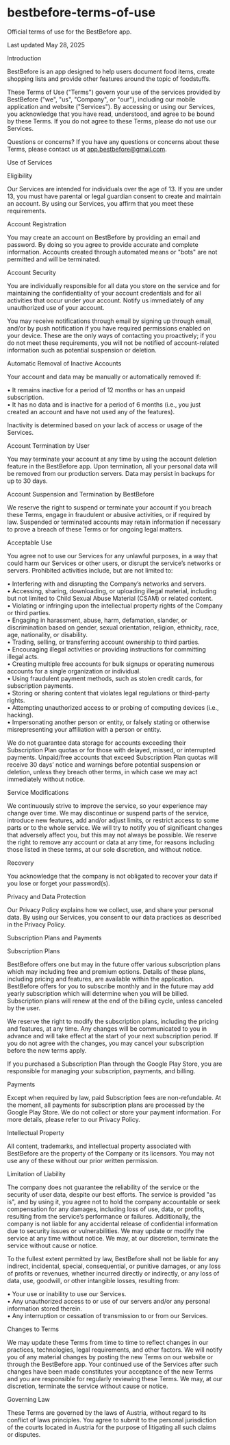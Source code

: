# bestbefore-terms-of-use
Official terms of use for the BestBefore app.

Last updated May 28, 2025


Introduction

BestBefore is an app designed to help users document food items, create shopping lists and provide other features around the topic of foodstuffs.

These Terms of Use ("Terms") govern your use of the services provided by BestBefore ("we", "us", "Company", or "our"), including our mobile application and website ("Services"). By accessing or using our Services, you acknowledge that you have read, understood, and agree to be bound by these Terms. If you do not agree to these Terms, please do not use our Services.

Questions or concerns? If you have any questions or concerns about these Terms, please contact us at app.bestbefore@gmail.com.


Use of Services


Eligibility


Our Services are intended for individuals over the age of 13. If you are under 13, you must have parental or legal guardian consent to create and maintain an account. By using our Services, you affirm that you meet these requirements.


Account Registration

You may create an account on BestBefore by providing an email and password. By doing so you agree to provide accurate and complete information. Accounts created through automated means or "bots" are not permitted and will be terminated.


Account Security

You are individually responsible for all data you store on the service and for maintaining the confidentiality of your account credentials and for all activities that occur under your account. Notify us immediately of any unauthorized use of your account.

You may receive notifications through email by signing up through email, and/or by push notification if you have required permissions enabled on your device. These are the only ways of contacting you proactively; if you do not meet these requirements, you will not be notified of account-related information such as potential suspension or deletion.


Automatic Removal of Inactive Accounts

Your account and data may be manually or automatically removed if:

• It remains inactive for a period of 12 months or has an unpaid subscription.  
• It has no data and is inactive for a period of 6 months (i.e., you just created an account and have not used any of the features).

Inactivity is determined based on your lack of access or usage of the Services.


Account Termination by User

You may terminate your account at any time by using the account deletion feature in the BestBefore app. Upon termination, all your personal data will be removed from our production servers. Data may persist in backups for up to 30 days.


Account Suspension and Termination by BestBefore

We reserve the right to suspend or terminate your account if you breach these Terms, engage in fraudulent or abusive activities, or if required by law. Suspended or terminated accounts may retain information if necessary to prove a breach of these Terms or for ongoing legal matters.


Acceptable Use

You agree not to use our Services for any unlawful purposes, in a way that could harm our Services or other users, or disrupt the service’s networks or servers. Prohibited activities include, but are not limited to:

• Interfering with and disrupting the Company’s networks and servers.  
• Accessing, sharing, downloading, or uploading illegal material, including but not limited to Child Sexual Abuse Material (CSAM) or related content.  
• Violating or infringing upon the intellectual property rights of the Company or third parties.  
• Engaging in harassment, abuse, harm, defamation, slander, or discrimination based on gender, sexual orientation, religion, ethnicity, race, age, nationality, or disability.  
• Trading, selling, or transferring account ownership to third parties.  
• Encouraging illegal activities or providing instructions for committing illegal acts.  
• Creating multiple free accounts for bulk signups or operating numerous accounts for a single organization or individual.  
• Using fraudulent payment methods, such as stolen credit cards, for subscription payments.  
• Storing or sharing content that violates legal regulations or third-party rights.  
• Attempting unauthorized access to or probing of computing devices (i.e., hacking).  
• Impersonating another person or entity, or falsely stating or otherwise misrepresenting your affiliation with a person or entity.

We do not guarantee data storage for accounts exceeding their Subscription Plan quotas or for those with delayed, missed, or interrupted payments. Unpaid/free accounts that exceed Subscription Plan quotas will receive 30 days’ notice and warnings before potential suspension or deletion, unless they breach other terms, in which case we may act immediately without notice.


Service Modifications

We continuously strive to improve the service, so your experience may change over time. We may discontinue or suspend parts of the service, introduce new features, add and/or adjust limits, or restrict access to some parts or to the whole service. We will try to notify you of significant changes that adversely affect you, but this may not always be possible. We reserve the right to remove any account or data at any time, for reasons including those listed in these terms, at our sole discretion, and without notice.


Recovery

You acknowledge that the company is not obligated to recover your data if you lose or forget your password(s).


Privacy and Data Protection

Our Privacy Policy explains how we collect, use, and share your personal data. By using our Services, you consent to our data practices as described in the Privacy Policy.


Subscription Plans and Payments

Subscription Plans

BestBefore offers one but may in the future offer various subscription plans which may including free and premium options. Details of these plans, including pricing and features, are available within the application. BestBefore offers for you to subscribe monthly and in the future may add yearly subscription which will determine when you will be billed. Subscription plans will renew at the end of the billing cycle, unless canceled by the user.

We reserve the right to modify the subscription plans, including the pricing and features, at any time. Any changes will be communicated to you in advance and will take effect at the start of your next subscription period. If you do not agree with the changes, you may cancel your subscription before the new terms apply.

If you purchased a Subscription Plan through the Google Play Store, you are responsible for managing your subscription, payments, and billing.


Payments

Except when required by law, paid Subscription fees are non-refundable. At the moment, all payments for subscription plans are processed by the Google Play Store. We do not collect or store your payment information. For more details, please refer to our Privacy Policy.


Intellectual Property

All content, trademarks, and intellectual property associated with BestBefore are the property of the Company or its licensors. You may not use any of these without our prior written permission.


Limitation of Liability

The company does not guarantee the reliability of the service or the security of user data, despite our best efforts. The service is provided "as is", and by using it, you agree not to hold the company accountable or seek compensation for any damages, including loss of use, data, or profits, resulting from the service’s performance or failures. Additionally, the company is not liable for any accidental release of confidential information due to security issues or vulnerabilities. We may update or modify the service at any time without notice. We may, at our discretion, terminate the service without cause or notice.

To the fullest extent permitted by law, BestBefore shall not be liable for any indirect, incidental, special, consequential, or punitive damages, or any loss of profits or revenues, whether incurred directly or indirectly, or any loss of data, use, goodwill, or other intangible losses, resulting from:

• Your use or inability to use our Services.  
• Any unauthorized access to or use of our servers and/or any personal information stored therein.  
• Any interruption or cessation of transmission to or from our Services.


Changes to Terms

We may update these Terms from time to time to reflect changes in our practices, technologies, legal requirements, and other factors. We will notify you of any material changes by posting the new Terms on our website or through the BestBefore app. Your continued use of the Services after such changes have been made constitutes your acceptance of the new Terms and you are responsible for regularly reviewing these Terms. We may, at our discretion, terminate the service without cause or notice.


Governing Law

These Terms are governed by the laws of Austria, without regard to its conflict of laws principles. You agree to submit to the personal jurisdiction of the courts located in Austria for the purpose of litigating all such claims or disputes.
